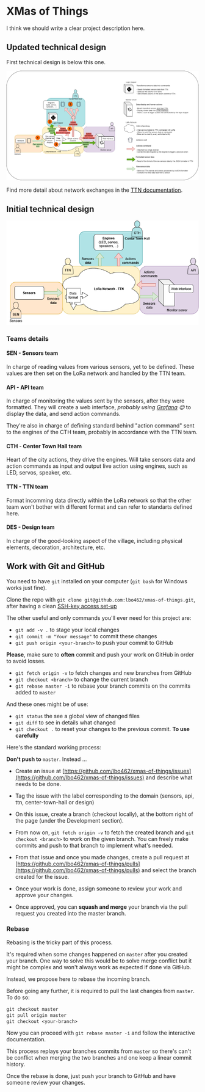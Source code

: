# XMas of Things

I think we should write a clear project description here.

## Updated technical design

First technical design is below this one.

![second-technical-design.png](misc/second-technical-design.png)

Find more detail about network exchanges in the [TTN documentation](ttn/README.md).

## Initial technical design

![initial-technical-design.png](misc/initial-techincal-design.png)

### Teams details

#### SEN - Sensors team

In charge of reading values from various sensors, yet to be defined.
These values are then set on the LoRa network and handled by the TTN team.

#### API - API team

In charge of monitoring the values sent by the sensors, after they were formatted.
They will create a web interface, _probably using [Grafana](https://grafana.com/) 😉_ to display the data, and send action commands.

They're also in charge of defining standard behind "action command" sent to the engines of the CTH team, probably in accordance with the TTN team.

#### CTH - Center Town Hall team

Heart of the city actions, they drive the engines.
Will take sensors data and action commands as input and output live action using engines, such as LED, servos, speaker, etc.

#### TTN - TTN team

Format incomming data directly within the LoRa network so that the other team won't bother with different format and can refer to standarts defined here.

#### DES - Design team

In charge of the good-looking aspect of the village, including physical elements, decoration, architecture, etc.

## Work with Git and GitHub

You need to have `git` installed on your computer (`git bash` for Windows works just fine).

Clone the repo with `git clone git@github.com:lbo462/xmas-of-things.git`, 
after having a clean [SSH-key access set-up](https://docs.github.com/en/authentication/connecting-to-github-with-ssh/generating-a-new-ssh-key-and-adding-it-to-the-ssh-agent)

The other useful and only commands you'll ever need for this project are:
- `git add -v .` to stage your local changes
- `git commit -m "Your message"` to commit these changes
- `git push origin <your-branch>` to push your commit to GitHub

__Please__, make sure to __often__ commit and push your work on GitHub in order to avoid losses.

- `git fetch origin -v` to fetch changes and new branches from GitHub
- `git checkout <branch>` to change the current branch
- `git rebase master -i` to rebase your branch commits on the commits added to `master`

And these ones might be of use:
- `git status` the see a global view of changed files
- `git diff` to see in details what changed
- `git checkout .` to reset your changes to the previous commit. __To use carefully__ 

Here's the standard working process:

__Don't push to__ `master`.
Instead ...

- Create an issue at [https://github.com/lbo462/xmas-of-things/issues](https://github.com/lbo462/xmas-of-things/issues) and describe what needs to be done.

- Tag the issue with the label corresponding to the domain (sensors, api, ttn, center-town-hall or design)

- On this issue, create a branch (checkout locally), at the bottom right of the page (under the Development section).

- From now on, `git fetch origin -v` to fetch the created branch and `git checkout <branch>` to work on the given branch.
You can freely make commits and push to that branch to implement what's needed.

- From that issue and once you made changes, create a pull request at 
[https://github.com/lbo462/xmas-of-things/pulls](https://github.com/lbo462/xmas-of-things/pulls)
and select the branch created for the issue.

- Once your work is done, assign someone to review your work and approve your changes.

- Once approved, you can __squash and merge__ your branch via the pull request you created into the master branch.

### Rebase

Rebasing is the tricky part of this process.

It's required when some changes happened on `master` after you created your branch.
One way to solve this would be to solve merge conflict but it might be complex and
won't always work as expected if done via GitHub.

Instead, we propose here to rebase the incoming branch.

Before going any further, it is required to pull the last changes from `master`.
To do so:

```shell
git checkout master
git pull origin master
git checkout <your-branch>
```

Now you can proceed with `git rebase master -i` and follow the interactive documentation.

This process replays your branches commits from `master` so there's can't be conflict 
when merging the two branches and one keep a linear commit history.

Once the rebase is done, just push your branch to GitHub and have someone review your
changes.
